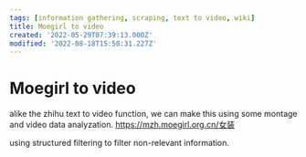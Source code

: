 ```yaml
---
tags: [information gathering, scraping, text to video, wiki]
title: Moegirl to video
created: '2022-05-29T07:39:13.000Z'
modified: '2022-08-18T15:50:31.227Z'
---
```


# Moegirl to video

alike the zhihu text to video function, we can make this using some montage and video data analyzation.
https://mzh.moegirl.org.cn/女装

using structured filtering to filter non-relevant information.
